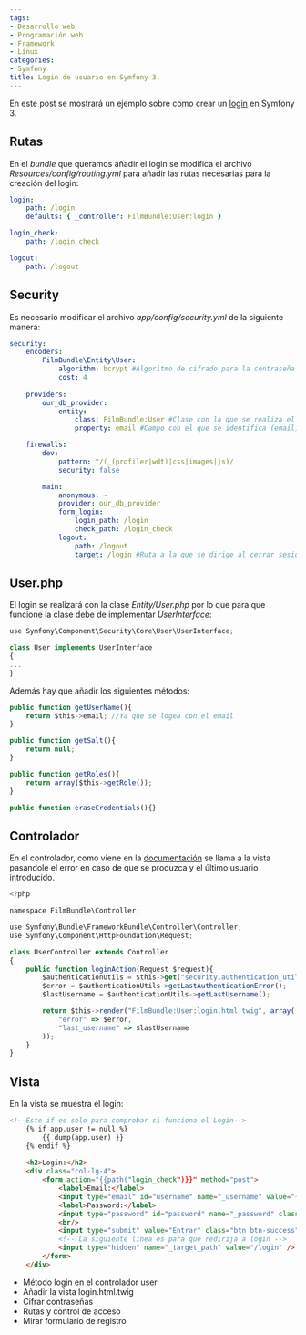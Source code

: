 ```yaml
---
tags:
- Desarrollo web
- Programación web
- Framework
- Linux
categories:
- Symfony
title: Login de usuario en Symfony 3.
---
```


En este post se mostrará un ejemplo sobre como crear un [login](http://symfony.com/doc/current/security/form_login_setup.html) en Symfony 3.

## Rutas

En el *bundle* que queramos añadir el login se modifica el archivo *Resources/config/routing.yml* para añadir las rutas necesarias para la creación del login:

```yml
login:
    path: /login
    defaults: { _controller: FilmBundle:User:login }

login_check:
    path: /login_check

logout:
    path: /logout
```

## Security

Es necesario modificar el archivo *app/config/security.yml* de la siguiente manera:

```yml
security:
    encoders:
        FilmBundle\Entity\User:
            algorithm: bcrypt #Algoritmo de cifrado para la contraseña
            cost: 4
            
    providers:
        our_db_provider: 
            entity:
                class: FilmBundle:User #Clase con la que se realiza el login (Usuario)
                property: email #Campo con el que se identifica (email)

    firewalls:
        dev:
            pattern: ^/(_(profiler|wdt)|css|images|js)/
            security: false

        main:
            anonymous: ~
            provider: our_db_provider 
            form_login:
                login_path: /login
                check_path: /login_check
            logout:
                path: /logout
                target: /login #Ruta a la que se dirige al cerrar sesión (vuelve al login)
```

## User.php

El login se realizará con la clase *Entity/User.php* por lo que para que funcione la clase debe de implementar *UserInterface*: 

```javascript
use Symfony\Component\Security\Core\User\UserInterface;

class User implements UserInterface
{
...
}
```

Además hay que añadir los siguientes métodos:

```javascript
public function getUserName(){
    return $this->email; //Ya que se logea con el email
}

public function getSalt(){
    return null;
}

public function getRoles(){
    return array($this->getRole());
}

public function eraseCredentials(){}
```

## Controlador

En el controlador, como viene en la [documentación](http://symfony.com/doc/current/security/form_login_setup.html) se llama a la vista pasandole el error en caso de que se produzca y el último usuario introducido.

```javascript
<?php

namespace FilmBundle\Controller;

use Symfony\Bundle\FrameworkBundle\Controller\Controller;
use Symfony\Component\HttpFoundation\Request;

class UserController extends Controller
{
    public function loginAction(Request $request){
        $authenticationUtils = $this->get("security.authentication_utils");
        $error = $authenticationUtils->getLastAuthenticationError();
        $lastUsername = $authenticationUtils->getLastUsername();

        return $this->render("FilmBundle:User:login.html.twig", array(
            "error" => $error,
            "last_username" => $lastUsername
        ));
    }
}
```

## Vista

En la vista se muestra el login:

```html
<!--Este if es solo para comprobar si funciona el Login-->
	{% if app.user != null %}
		{{ dump(app.user) }}
	{% endif %}
	
	<h2>Login:</h2>
	<div class="col-lg-4">
		<form action="{{path("login_check")}}" method="post">
			<label>Email:</label>
			<input type="email" id="username" name="_username" value="{{ last_username }}" class="form-control" />
			<label>Password:</label>
			<input type="password" id="password" name="_password" class="form-control" />
			<br/>
			<input type="submit" value="Entrar" class="btn btn-success"/>
			<!-- La siguiente línea es para que redirija a login -->
			<input type="hidden" name="_target_path" value="/login" />
		</form>
	</div>
```


- Método login en el controlador user
- Añadir la vista login.html.twig
- Cifrar contraseñas
- Rutas y control de acceso
- Mirar formulario de registro
